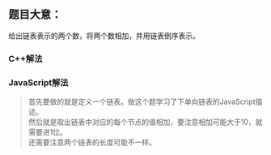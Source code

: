 ## 题目大意：  
给出链表表示的两个数，将两个数相加，并用链表倒序表示。

### C++解法  

### JavaScript解法   
> 首先要做的就是定义一个链表。做这个题学习了下单向链表的JavaScript描述。  
然后就是取出链表中对应的每个节点的值相加，要注意相加可能大于10，就需要进1位。  
还需要注意两个链表的长度可能不一样。

